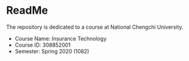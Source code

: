 # ReadMe
The repository is dedicated to a course at National Chengchi University.
* Course Name: Insurance Technology
* Course ID: 308852001
* Semester: Spring 2020 (1082)
